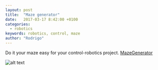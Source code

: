 ```yaml
---
layout: post
title:  "Maze generator"
date:   2017-03-17 8:42:00 +0100
categories:
  - robotics
keywords: robotics, control, maze
author: "Rodrigo"
---
```


Do it your maze easy for your control-robotics project.
[MazeGenerator](http://www.mazegenerator.net/)

![alt text](http://www.mazegenerator.net/ImageGenerator.ashx?Tag=20170324203909&MazeType=1&Solution=0 "Maze")
